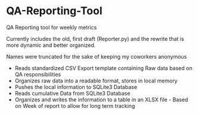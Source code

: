# QA-Reporting-Tool
QA Reporting tool for weekly metrics

Currently includes the old, first draft (Reporter.py) and the rewrite that is more dynamic and better organized.

Names were truncated for the sake of keeping my coworkers anonymous

* Reads standardized CSV Export template containing Raw data based on QA responsibilities
* Organizes raw data into a readable format, stores in local memory
* Pushes the local information to SQLite3 Database
* Reads cumulative Data from SQLite3 Database
* Organizes and writes the information to a table in an XLSX file - Based on Week of report to allow for long term tracking
